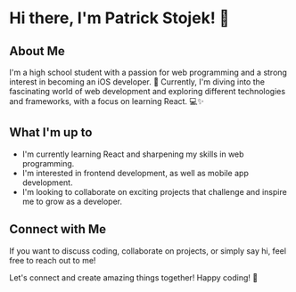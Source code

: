 # Hi there, I'm Patrick Stojek! 👋

## About Me
I'm a high school student with a passion for web programming and a strong interest in becoming an iOS developer.
🌟 Currently, I'm diving into the fascinating world of web development and exploring different technologies and frameworks, with a focus on learning React. 💻✨

## What I'm up to
-  I'm currently learning React and sharpening my skills in web programming.
-  I'm interested in frontend development, as well as mobile app development.
-  I'm looking to collaborate on exciting projects that challenge and inspire me to grow as a developer.

## Connect with Me
If you want to discuss coding, collaborate on projects, or simply say hi, feel free to reach out to me!

Let's connect and create amazing things together! Happy coding! 💪

<!---
PatrickStojek/PatrickStojek is a ✨ special ✨ repository because its `README.md` (this file) appears on your GitHub profile.
You can click the Preview link to take a look at your changes.
--->
